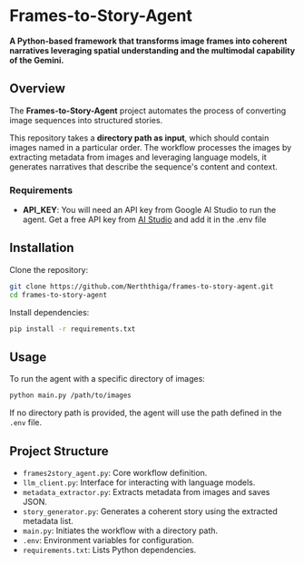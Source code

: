 # Frames-to-Story-Agent

**A Python-based framework that transforms image frames into coherent narratives leveraging spatial understanding and the multimodal capability of the Gemini.**


## Overview

The **Frames-to-Story-Agent** project automates the process of converting image sequences into structured stories.

This repository takes a **directory path as input**, which should contain images named in a particular order. The workflow processes the images by extracting metadata from images and leveraging language models, it generates narratives that describe the sequence's content and context.


### Requirements

- **API_KEY**: You will need an API key from Google AI Studio to run the agent. Get a free API key from [AI Studio](https://aistudio.google.com/app/apikey) and add it in the .env file


## Installation

Clone the repository:

```bash
git clone https://github.com/Nerththiga/frames-to-story-agent.git
cd frames-to-story-agent
```

Install dependencies:

```bash
pip install -r requirements.txt
```


## Usage

To run the agent with a specific directory of images:

```bash
python main.py /path/to/images
```

If no directory path is provided, the agent will use the path defined in the `.env` file.


## Project Structure

- `frames2story_agent.py`: Core workflow definition.
- `llm_client.py`: Interface for interacting with language models.
- `metadata_extractor.py`: Extracts metadata from images and saves JSON.
- `story_generator.py`: Generates a coherent story using the extracted metadata list.
- `main.py`: Initiates the workflow with a directory path.
- `.env`: Environment variables for configuration.
- `requirements.txt`: Lists Python dependencies.
